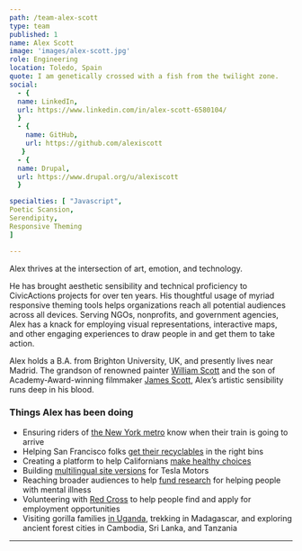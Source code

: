 ```yaml
---
path: /team-alex-scott
type: team
published: 1
name: Alex Scott
image: 'images/alex-scott.jpg'
role: Engineering
location: Toledo, Spain
quote: I am genetically crossed with a fish from the twilight zone.
social: 
  - {
  name: LinkedIn,
  url: https://www.linkedin.com/in/alex-scott-6580104/
  }
  - {
    name: GitHub,
    url: https://github.com/alexiscott
   }
  - {
  name: Drupal,
  url: https://www.drupal.org/u/alexiscott
  }

specialties: [ "Javascript",
Poetic Scansion,
Serendipity,
Responsive Theming
]

---
```


Alex thrives at the intersection of art, emotion, and technology.

He has brought aesthetic sensibility and technical proficiency to CivicActions projects for over ten years. His thoughtful usage of myriad responsive theming tools helps organizations reach all potential audiences across all devices. Serving NGOs, nonprofits, and government agencies, Alex has a knack for employing visual representations, interactive maps, and other engaging experiences to draw people in and get them to take action.

Alex holds a B.A. from Brighton University, UK, and presently lives near Madrid. The grandson of renowned painter [William Scott](https://www.theguardian.com/artanddesign/2013/mar/02/william-scott-painter-domestic-masterpieces) and the son of Academy-Award-winning filmmaker [James Scott](http://www.james-scott.com/biography/), Alex’s artistic sensibility runs deep in his blood. 



### Things Alex has been doing
* Ensuring riders of [the New York metro](https://dev.acquia.com/blog/using-drupal-8-and-aws-iot-to-power-digital-signage-for-new-yorks-subway-system/01/10/2018/20051) know when their train is going to arrive 
* Helping San Francisco folks [get their recyclables](https://sfrecycles.org/) in the right bins
* Creating a platform to help Californians [make healthy choices](https://civicactions.com/case-study/eatfresh)
* Building [multilingual site versions](https://www.tesla.com/jp/) for Tesla Motors
* Reaching broader audiences to help [fund research](https://www.bbrfoundation.org/) for helping people with mental illness
* Volunteering with [Red Cross](https://www.ifrc.org/en/what-we-do/where-we-work/europe/spanish-red-cross/) to help people find and apply for employment opportunities
* Visiting gorilla families [in Uganda](https://drive.google.com/file/d/1QS7qXrP2qk68ZVm8FEig4RR865XdoIrD/view?usp=sharing), trekking in Madagascar, and exploring ancient forest cities in Cambodia, Sri Lanka, and Tanzania

-------------------------------


